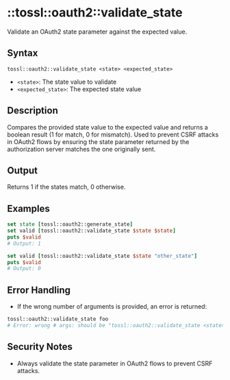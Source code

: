 # ::tossl::oauth2::validate_state

Validate an OAuth2 state parameter against the expected value.

## Syntax

    tossl::oauth2::validate_state <state> <expected_state>

- `<state>`: The state value to validate
- `<expected_state>`: The expected state value

## Description

Compares the provided state value to the expected value and returns a boolean result (1 for match, 0 for mismatch). Used to prevent CSRF attacks in OAuth2 flows by ensuring the state parameter returned by the authorization server matches the one originally sent.

## Output

Returns 1 if the states match, 0 otherwise.

## Examples

```tcl
set state [tossl::oauth2::generate_state]
set valid [tossl::oauth2::validate_state $state $state]
puts $valid
# Output: 1

set valid [tossl::oauth2::validate_state $state "other_state"]
puts $valid
# Output: 0
```

## Error Handling

- If the wrong number of arguments is provided, an error is returned:

```tcl
tossl::oauth2::validate_state foo
# Error: wrong # args: should be "tossl::oauth2::validate_state <state> <expected_state>"
```

## Security Notes

- Always validate the state parameter in OAuth2 flows to prevent CSRF attacks. 